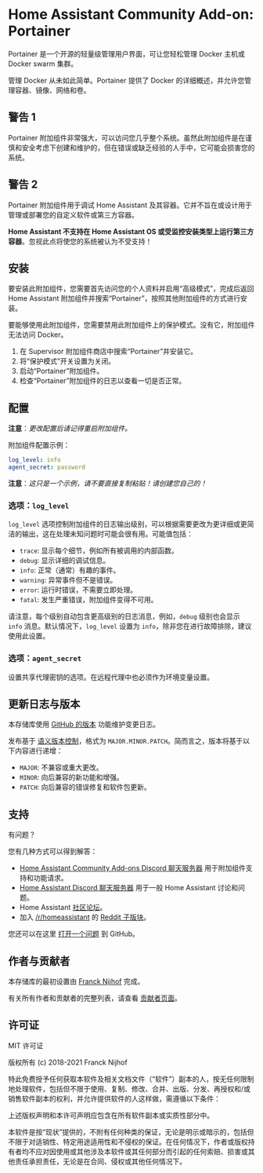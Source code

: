# Home Assistant Community Add-on: Portainer

Portainer 是一个开源的轻量级管理用户界面，可让您轻松管理 Docker 主机或 Docker swarm 集群。

管理 Docker 从未如此简单。Portainer 提供了 Docker 的详细概述，并允许您管理容器、镜像、网络和卷。

## 警告 1

Portainer 附加组件非常强大，可以访问您几乎整个系统。虽然此附加组件是在谨慎和安全考虑下创建和维护的，但在错误或缺乏经验的人手中，它可能会损害您的系统。

## 警告 2

Portainer 附加组件用于调试 Home Assistant 及其容器。它并不旨在或设计用于管理或部署您的自定义软件或第三方容器。

**Home Assistant 不支持在 Home Assistant OS 或受监控安装类型上运行第三方容器**。忽视此点将使您的系统被认为不受支持！

## 安装

要安装此附加组件，您需要首先访问您的个人资料并启用“高级模式”，完成后返回 Home Assistant 附加组件并搜索“Portainer”，按照其他附加组件的方式进行安装。

要能够使用此附加组件，您需要禁用此附加组件上的保护模式。没有它，附加组件无法访问 Docker。

1. 在 Supervisor 附加组件商店中搜索“Portainer”并安装它。
1. 将“保护模式”开关设置为关闭。
1. 启动“Portainer”附加组件。
1. 检查“Portainer”附加组件的日志以查看一切是否正常。

## 配置

**注意**：_更改配置后请记得重启附加组件。_

附加组件配置示例：

```yaml
log_level: info
agent_secret: password
```

**注意**：_这只是一个示例，请不要直接复制粘贴！请创建您自己的！_

### 选项：`log_level`

`log_level` 选项控制附加组件的日志输出级别，可以根据需要更改为更详细或更简洁的输出，这在处理未知问题时可能会很有用。可能值包括：

- `trace`: 显示每个细节，例如所有被调用的内部函数。
- `debug`: 显示详细的调试信息。
- `info`: 正常（通常）有趣的事件。
- `warning`: 异常事件但不是错误。
- `error`: 运行时错误，不需要立即处理。
- `fatal`: 发生严重错误，附加组件变得不可用。

请注意，每个级别自动包含更高级别的日志消息，例如，`debug` 级别也会显示 `info` 消息。默认情况下，`log_level` 设置为 `info`，除非您在进行故障排除，建议使用此设置。

### 选项：`agent_secret`

设置共享代理密钥的选项。在远程代理中也必须作为环境变量设置。

## 更新日志与版本

本存储库使用 [GitHub 的版本][releases] 功能维护变更日志。

发布基于 [语义版本控制][semver]，格式为 `MAJOR.MINOR.PATCH`。简而言之，版本将基于以下内容进行递增：

- `MAJOR`: 不兼容或重大更改。
- `MINOR`: 向后兼容的新功能和增强。
- `PATCH`: 向后兼容的错误修复和软件包更新。

## 支持

有问题？

您有几种方式可以得到解答：

- [Home Assistant Community Add-ons Discord 聊天服务器][discord] 用于附加组件支持和功能请求。
- [Home Assistant Discord 聊天服务器][discord-ha] 用于一般 Home Assistant 讨论和问题。
- Home Assistant [社区论坛][forum]。
- 加入 [/r/homeassistant][reddit] 的 [Reddit 子版块][reddit]。

您还可以在这里 [打开一个问题][issue] 到 GitHub。

## 作者与贡献者

本存储库的最初设置由 [Franck Nijhof][frenck] 完成。

有关所有作者和贡献者的完整列表，请查看 [贡献者页面][contributors]。

## 许可证

MIT 许可证

版权所有 (c) 2018-2021 Franck Nijhof

特此免费授予任何获取本软件及相关文档文件（“软件”）副本的人，按无任何限制地处理软件，包括但不限于使用、复制、修改、合并、出版、分发、再授权和/或销售软件副本的权利，并允许提供软件的人这样做，需遵循以下条件：

上述版权声明和本许可声明应包含在所有软件副本或实质性部分中。

本软件是按“现状”提供的，不附有任何种类的保证，无论是明示或暗示的，包括但不限于对适销性、特定用途适用性和不侵权的保证。在任何情况下，作者或版权持有者均不应对因使用或其他涉及本软件或其任何部分而引起的任何索赔、损害或其他责任承担责任，无论是在合同、侵权或其他任何情况下。

[contributors]: https://github.com/hassio-addons/addon-portainer/graphs/contributors
[discord-ha]: https://discord.gg/c5DvZ4e
[discord]: https://discord.me/hassioaddons
[forum]: https://community.home-assistant.io/t/home-assistant-community-add-on-portainer/68836?u=frenck
[frenck]: https://github.com/frenck
[issue]: https://github.com/hassio-addons/addon-portainer/issues
[reddit]: https://reddit.com/r/homeassistant
[releases]: https://github.com/hassio-addons/addon-portainer/releases
[semver]: http://semver.org/spec/v2.0.0.htm